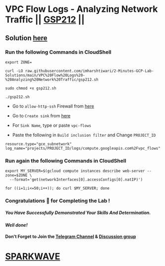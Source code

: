 # VPC Flow Logs - Analyzing Network Traffic || [GSP212](https://www.cloudskillsboost.google/focuses/1236?parent=catalog) ||

## Solution [here](https://youtu.be/CG6ra5LPDvE)

### Run the following Commands in CloudShell
```
export ZONE=
```
```
curl -LO raw.githubusercontent.com/imharshtiwari/2-Minutes-GCP-Lab-Solutions/main/VPC%20Flow%20Logs%20-%20Analyzing%20Network%20Traffic/gsp212.sh

sudo chmod +x gsp212.sh

./gsp212.sh
```

* Go to `allow-http-ssh` Firewall from [here](https://console.cloud.google.com/net-security/firewall-manager/firewall-policies/details/allow-http-ssh?)

* Go to `Create sink` from [here](https://console.cloud.google.com/logs/router/sink?)

* For `Sink Name`, type or paste `vpc-flows` 

* Paste the following in `Build inclusion filter` and Change `PROJECT_ID`

```
resource.type="gce_subnetwork"
log_name="projects/PROJECT_ID/logs/compute.googleapis.com%2Fvpc_flows"
```

### Run again the following Commands in CloudShell

```
export MY_SERVER=$(gcloud compute instances describe web-server --zone=$ZONE \
  --format='get(networkInterfaces[0].accessConfigs[0].natIP)')

for ((i=1;i<=50;i++)); do curl $MY_SERVER; done
```

### Congratulations 🎉 for Completing the Lab !

##### *You Have Successfully Demonstrated Your Skills And Determination.*

#### *Well done!*

#### Don't Forget to Join the [Telegram Channel](https://t.me/sparkwave.01) & [Discussion group](https://t.me/sparkwave.01chats)

# [SPARKWAVE](https://www.youtube.com/@sparkwave.01)

